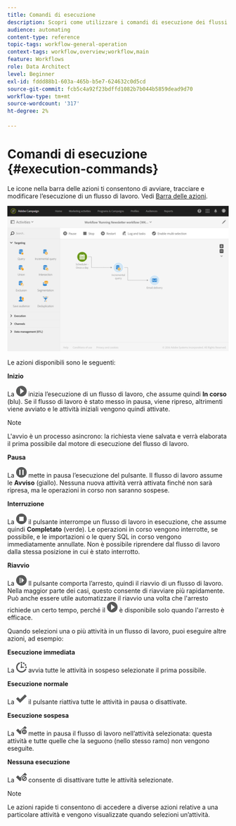 ```yaml
---
title: Comandi di esecuzione
description: Scopri come utilizzare i comandi di esecuzione dei flussi di lavoro.
audience: automating
content-type: reference
topic-tags: workflow-general-operation
context-tags: workflow,overview;workflow,main
feature: Workflows
role: Data Architect
level: Beginner
exl-id: fddd88b1-603a-465b-b5e7-624632c0d5cd
source-git-commit: fcb5c4a92f23bdffd1082b7b044b5859dead9d70
workflow-type: tm+mt
source-wordcount: '317'
ht-degree: 2%

---
```


# Comandi di esecuzione {#execution-commands}

Le icone nella barra delle azioni ti consentono di avviare, tracciare e modificare l’esecuzione di un flusso di lavoro. Vedi [Barra delle azioni](../../automating/using/workflow-interface.md#action-bar).

![](assets/wkf_execution_2.png)

Le azioni disponibili sono le seguenti:

**Inizio**

La ![](assets/play_darkgrey-24px.png) inizia l’esecuzione di un flusso di lavoro, che assume quindi **In corso** (blu). Se il flusso di lavoro è stato messo in pausa, viene ripreso, altrimenti viene avviato e le attività iniziali vengono quindi attivate.

>[!NOTE]
>
>L&#39;avvio è un processo asincrono: la richiesta viene salvata e verrà elaborata il prima possibile dal motore di esecuzione del flusso di lavoro.

**Pausa**

La ![](assets/pause_darkgrey-24px.png) mette in pausa l’esecuzione del pulsante. Il flusso di lavoro assume le **Avviso** (giallo). Nessuna nuova attività verrà attivata finché non sarà ripresa, ma le operazioni in corso non saranno sospese.

**Interruzione**

La ![](assets/stop_darkgrey-24px.png) il pulsante interrompe un flusso di lavoro in esecuzione, che assume quindi **Completato** (verde). Le operazioni in corso vengono interrotte, se possibile, e le importazioni o le query SQL in corso vengono immediatamente annullate. Non è possibile riprendere dal flusso di lavoro dalla stessa posizione in cui è stato interrotto.

**Riavvio**

La ![](assets/pauseplay_darkgrey-24px.png) Il pulsante comporta l’arresto, quindi il riavvio di un flusso di lavoro. Nella maggior parte dei casi, questo consente di riavviare più rapidamente. Può anche essere utile automatizzare il riavvio una volta che l&#39;arresto richiede un certo tempo, perché il ![](assets/play_darkgrey-24px.png) è disponibile solo quando l&#39;arresto è efficace.

Quando selezioni una o più attività in un flusso di lavoro, puoi eseguire altre azioni, ad esempio:

**Esecuzione immediata**

La ![](assets/pending_darkgrey-24px.png) avvia tutte le attività in sospeso selezionate il prima possibile.

**Esecuzione normale**

La ![](assets/check_darkgrey-24px.png) il pulsante riattiva tutte le attività in pausa o disattivate.

**Esecuzione sospesa**

La ![](assets/check_pause_darkgrey-24px.png) mette in pausa il flusso di lavoro nell’attività selezionata: questa attività e tutte quelle che la seguono (nello stesso ramo) non vengono eseguite.

**Nessuna esecuzione**

La ![](assets/checkdisable.png) consente di disattivare tutte le attività selezionate.

>[!NOTE]
>
>Le azioni rapide ti consentono di accedere a diverse azioni relative a una particolare attività e vengono visualizzate quando selezioni un’attività.
